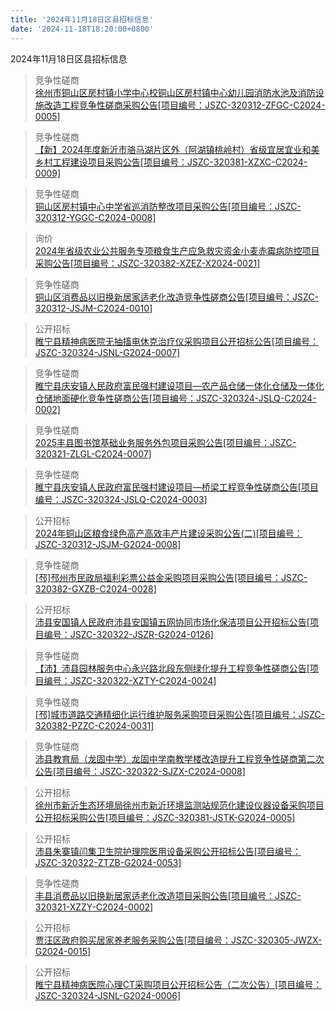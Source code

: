 ```yaml
---
title: '2024年11月18日区县招标信息'
date: '2024-11-18T18:20:00+0800'
---
```

2024年11月18日区县招标信息
<!--more-->
>竞争性磋商<br>
>[徐州市铜山区房村镇小学中心校铜山区房村镇中心幼儿园消防水池及消防设施改造工程竞争性磋商采购公告[项目编号：JSZC-320312-ZFGC-C2024-0005]](http://czj.xz.gov.cn/Home/HomeDetails?type=0&articleid=5b8e85bd-5532-4cb4-88e2-15523df14dd5)

>竞争性磋商<br>
>[ 【新】2024年度新沂市骆马湖片区外（阿湖镇桃岭村）省级宜居宜业和美乡村工程建设项目采购公告[项目编号：JSZC-320381-XZXC-C2024-0009]](http://czj.xz.gov.cn/Home/HomeDetails?type=0&articleid=62da9f59-5b14-45d7-8c27-b745a9c7432d)

>竞争性磋商<br>
>[铜山区房村镇中心中学省巡消防整改项目采购公告[项目编号：JSZC-320312-YGGC-C2024-0008]](http://czj.xz.gov.cn/Home/HomeDetails?type=0&articleid=8a11fbea-9196-472e-bae5-a7e930f69173)

>询价<br>
>[2024年省级农业公共服务专项粮食生产应急救灾资金小麦赤霉病防控项目采购公告[项目编号：JSZC-320382-XZEZ-X2024-0021]](http://czj.xz.gov.cn/Home/HomeDetails?type=0&articleid=930eea31-d300-460b-b459-f8608c65a4d6)

>竞争性磋商<br>
>[铜山区消费品以旧换新居家适老化改造竞争性磋商公告[项目编号：JSZC-320312-JSJM-C2024-0010]](http://czj.xz.gov.cn/Home/HomeDetails?type=0&articleid=7a4365ca-b050-4e9b-b189-f25b3037f36f)

>公开招标<br>
>[睢宁县精神病医院无抽搐电休克治疗仪采购项目公开招标公告[项目编号：JSZC-320324-JSNL-G2024-0007]](http://czj.xz.gov.cn/Home/HomeDetails?type=0&articleid=e407c3fa-4863-4bd9-b77d-5f938d545101)

>竞争性磋商<br>
>[睢宁县庆安镇人民政府富民强村建设项目—农产品仓储一体化仓储及一体化仓储地面硬化竞争性磋商公告[项目编号：JSZC-320324-JSLQ-C2024-0002]](http://czj.xz.gov.cn/Home/HomeDetails?type=0&articleid=52fe19ab-68cb-4b92-b575-db866a0c7525)

>竞争性磋商<br>
>[2025丰县图书馆基础业务服务外包项目采购公告[项目编号：JSZC-320321-ZLGL-C2024-0007]](http://czj.xz.gov.cn/Home/HomeDetails?type=0&articleid=81f5d2f4-819d-4374-9dd0-a9cc7702cd04)

>竞争性磋商<br>
>[睢宁县庆安镇人民政府富民强村建设项目—桥梁工程竞争性磋商公告[项目编号：JSZC-320324-JSLQ-C2024-0003]](http://czj.xz.gov.cn/Home/HomeDetails?type=0&articleid=fb832c75-5798-4bcf-8829-26bf834d5a1f)

>公开招标<br>
>[2024年铜山区粮食绿色高产高效丰产片建设采购公告(二)[项目编号：JSZC-320312-JSJM-G2024-0008]](http://czj.xz.gov.cn/Home/HomeDetails?type=0&articleid=4b51b335-df29-484e-8039-44a55a49deac)

>竞争性磋商<br>
>[[邳]邳州市民政局福利彩票公益金采购项目采购公告[项目编号：JSZC-320382-GXZB-C2024-0028]](http://czj.xz.gov.cn/Home/HomeDetails?type=0&articleid=34977eac-6fcb-4121-9fcf-82e76146862d)

>公开招标<br>
>[沛县安国镇人民政府沛县安国镇五网协同市场化保洁项目公开招标公告[项目编号：JSZC-320322-JSZR-G2024-0126]](http://czj.xz.gov.cn/Home/HomeDetails?type=0&articleid=8af24762-7603-4d98-89ec-4eed6ed69f70)

>竞争性磋商<br>
>[【沛】沛县园林服务中心永兴路北段东侧绿化提升工程竞争性磋商公告[项目编号：JSZC-320322-XZTY-C2024-0024]](http://czj.xz.gov.cn/Home/HomeDetails?type=0&articleid=46f471c3-b66f-48bf-b94c-25a04daeffc6)

>竞争性磋商<br>
>[[邳]城市道路交通精细化运行维护服务采购项目采购公告[项目编号：JSZC-320382-PZZC-C2024-0031]](http://czj.xz.gov.cn/Home/HomeDetails?type=0&articleid=c33be89a-d0bd-421f-8e4e-aca9db88572b)

>竞争性磋商<br>
>[沛县教育局（龙固中学）龙固中学南教学楼改造提升工程竞争性磋商第二次公告[项目编号：JSZC-320322-SJZX-C2024-0008]](http://czj.xz.gov.cn/Home/HomeDetails?type=0&articleid=5b889c54-a710-42cc-89cd-c79148e77e41)

>公开招标<br>
>[徐州市新沂生态环境局徐州市新沂环境监测站规范化建设仪器设备采购项目公开招标采购公告[项目编号：JSZC-320381-JSTK-G2024-0005]](http://czj.xz.gov.cn/Home/HomeDetails?type=0&articleid=c404d130-773c-4a4d-96ec-5cf0780286ef)

>公开招标<br>
>[沛县朱寨镇闫集卫生院护理院医用设备采购公开招标公告[项目编号：JSZC-320322-ZTZB-G2024-0053]](http://czj.xz.gov.cn/Home/HomeDetails?type=0&articleid=a04523ca-3d60-43aa-8307-a187142fab3a)

>竞争性磋商<br>
>[丰县消费品以旧换新居家适老化改造项目采购公告[项目编号：JSZC-320321-XZZY-C2024-0002]](http://czj.xz.gov.cn/Home/HomeDetails?type=0&articleid=03ccc82e-b1d1-42dc-a6ea-e16a0aa2d0ab)

>公开招标<br>
>[贾汪区政府购买居家养老服务采购公告[项目编号：JSZC-320305-JWZX-G2024-0015]](http://czj.xz.gov.cn/Home/HomeDetails?type=0&articleid=a5b1dc33-09a4-445d-9512-8fcc662fa79b)

>公开招标<br>
>[睢宁县精神病医院心理CT采购项目公开招标公告（二次公告）[项目编号：JSZC-320324-JSNL-G2024-0006]](http://czj.xz.gov.cn/Home/HomeDetails?type=0&articleid=19334bda-9e7d-4186-ab72-8aa91e75b75c)

